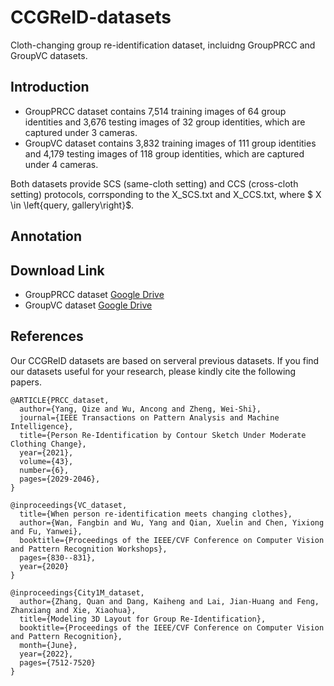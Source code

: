 # CCGReID-datasets
Cloth-changing group re-identification dataset, incluidng GroupPRCC and GroupVC datasets.



## Introduction

* GroupPRCC dataset contains 7,514 training images of 64 group identities and 3,676 testing images of 32 group identities, which are captured under 3 cameras.
* GroupVC dataset contains 3,832 training images of 111 group identities and 4,179 testing images of 118 group identities, which are captured under 4 cameras.

Both datasets  provide SCS (same-cloth setting) and CCS (cross-cloth setting) protocols, corrsponding to the X_SCS.txt and X_CCS.txt, where $ X \in \left\{query, gallery\right\}$.

## Annotation

## Download Link
* GroupPRCC dataset [Google Drive](https://drive.google.com/file/d/1m4O_G3Bdl9IBEYsLCJJnwLQLS8t3CtSR/view?usp=drive_link)
* GroupVC dataset [Google Drive](https://drive.google.com/file/d/1f0YFpND6iQkENabiD0-DR0LQQSp2HRxA/view?usp=drive_link)

## References
Our CCGReID datasets are based on serveral previous datasets. If you find our datasets useful for your research, please kindly cite the following papers.
```
@ARTICLE{PRCC_dataset,
  author={Yang, Qize and Wu, Ancong and Zheng, Wei-Shi},
  journal={IEEE Transactions on Pattern Analysis and Machine Intelligence}, 
  title={Person Re-Identification by Contour Sketch Under Moderate Clothing Change}, 
  year={2021},
  volume={43},
  number={6},
  pages={2029-2046},
}

@inproceedings{VC_dataset,
  title={When person re-identification meets changing clothes},
  author={Wan, Fangbin and Wu, Yang and Qian, Xuelin and Chen, Yixiong and Fu, Yanwei},
  booktitle={Proceedings of the IEEE/CVF Conference on Computer Vision and Pattern Recognition Workshops},
  pages={830--831},
  year={2020}
}

@inproceedings{City1M_dataset,
  author={Zhang, Quan and Dang, Kaiheng and Lai, Jian-Huang and Feng, Zhanxiang and Xie, Xiaohua},
  title={Modeling 3D Layout for Group Re-Identification},
  booktitle={Proceedings of the IEEE/CVF Conference on Computer Vision and Pattern Recognition},
  month={June},
  year={2022},
  pages={7512-7520}
}
```

